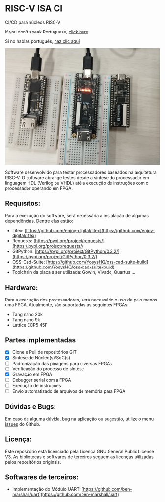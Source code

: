 # RISC-V ISA CI

CI/CD para núcleos RISC-V

If you don't speak Portuguese, [click here](README_en.md)

Si no hablas portugués, [haz clic aquí](README_es.md)

![FPGAs usadas para teste](docs/imgs/fpgas.jpeg)

Software desenvolvido para testar processadores baseados na arquitetura RISC-V. O software abrange testes desde a síntese do processador em linguagem HDL (Verilog ou VHDL) até a execução de instruções com o processador operando em FPGA.

## Requisitos:

Para a execução do software, será necessária a instalação de algumas dependências. Dentre elas estão:

- Litex: [https://github.com/enjoy-digital/litex](https://github.com/enjoy-digital/litex)
- Requests: [https://pypi.org/project/requests/](https://pypi.org/project/requests/)
- GitPython: [https://pypi.org/project/GitPython/0.3.2/](https://pypi.org/project/GitPython/0.3.2/)
- OSS-Cad-Suite: [https://github.com/YosysHQ/oss-cad-suite-build](https://github.com/YosysHQ/oss-cad-suite-build)
- Toolchain da placa a ser utilizada: Gowin, Vivado, Quartus ...

## Hardware:

Para a execução dos processadores, será necessário o uso de pelo menos uma FPGA. Atualmente, são suportadas as seguintes FPGAs:

- Tang nano 20k
- Tang nano 9k
- Lattice ECP5 45F

## Partes implementadas

- [x] Clone e Pull de repositórios GIT
- [x] Síntese de Núcleo(s)/SoC(s)
- [ ] Padronização das pinagens para diversas FPGAs
- [ ] Verificação do processo de síntese
- [x] Gravação em FPGA
- [ ] Debugger serial com a FPGA
- [ ] Execução de instruções
- [ ] Envio automatizado de arquivos de memória para FPGA

## Dúvidas e Bugs:

Em caso de alguma dúvida, bug na aplicação ou sugestão, utilize o menu [issues](https://github.com/JN513/riscv-isa-ci/issues) do Github.

## Licença:

Este repositório está licenciado pela Licença GNU General Public License V3. As bibliotecas e softwares de terceiros seguem as licenças utilizadas pelos repositórios originais.

## Softwares de terceiros:

- Implementação do Módulo UART: [https://github.com/ben-marshall/uart](https://github.com/ben-marshall/uart)
